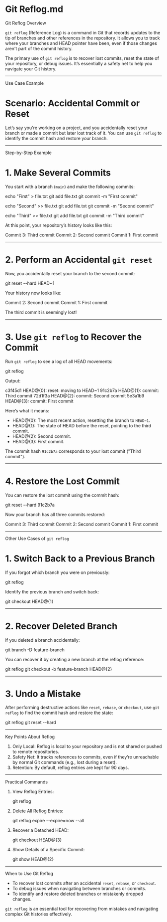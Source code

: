 # Git Reflog.md

 Git Reflog Overview

`git reflog` (Reference Log) is a command in Git that records updates to the tip of branches and other references in the repository. It allows you to track where your branches and HEAD pointer have been, even if those changes aren't part of the commit history.

The primary use of `git reflog` is to recover lost commits, reset the state of your repository, or debug issues. It’s essentially a safety net to help you navigate your Git history.

---

 Use Case Example

# Scenario: Accidental Commit or Reset

Let’s say you're working on a project, and you accidentally reset your branch or made a commit but later lost track of it. You can use `git reflog` to identify the commit hash and restore your branch.

---

 Step-by-Step Example

# 1. Make Several Commits

You start with a branch (`main`) and make the following commits:

echo "First" > file.txt
git add file.txt
git commit -m "First commit"

echo "Second" >> file.txt
git add file.txt
git commit -m "Second commit"

echo "Third" >> file.txt
git add file.txt
git commit -m "Third commit"


At this point, your repository’s history looks like this:

Commit 3: Third commit
Commit 2: Second commit
Commit 1: First commit


---

# 2. Perform an Accidental `git reset`

Now, you accidentally reset your branch to the second commit:

git reset --hard HEAD~1


Your history now looks like:

Commit 2: Second commit
Commit 1: First commit


The third commit is seemingly lost!

---

# 3. Use `git reflog` to Recover the Commit

Run `git reflog` to see a log of all HEAD movements:

git reflog


Output:

c3f45d1 HEAD@{0}: reset: moving to HEAD~1
91c2b7a HEAD@{1}: commit: Third commit
72d1f3a HEAD@{2}: commit: Second commit
5e3a1b9 HEAD@{3}: commit: First commit


Here’s what it means:
- HEAD@{0}: The most recent action, resetting the branch to `HEAD~1`.
- HEAD@{1}: The state of HEAD before the reset, pointing to the third commit.
- HEAD@{2}: Second commit.
- HEAD@{3}: First commit.

The commit hash `91c2b7a` corresponds to your lost commit ("Third commit").

---

# 4. Restore the Lost Commit

You can restore the lost commit using the commit hash:

git reset --hard 91c2b7a


Now your branch has all three commits restored:

Commit 3: Third commit
Commit 2: Second commit
Commit 1: First commit


---

 Other Use Cases of `git reflog`

# 1. Switch Back to a Previous Branch
If you forgot which branch you were on previously:

git reflog

Identify the previous branch and switch back:

git checkout HEAD@{1}


---

# 2. Recover Deleted Branch
If you deleted a branch accidentally:

git branch -D feature-branch

You can recover it by creating a new branch at the reflog reference:

git reflog
git checkout -b feature-branch HEAD@{2}


---

# 3. Undo a Mistake
After performing destructive actions like `reset`, `rebase`, or `checkout`, use `git reflog` to find the commit hash and restore the state:

git reflog
git reset --hard <commit-hash>


---

 Key Points About Reflog

1. Only Local: Reflog is local to your repository and is not shared or pushed to remote repositories.
2. Safety Net: It tracks references to commits, even if they’re unreachable by normal Git commands (e.g., lost during a reset).
3. Retention: By default, reflog entries are kept for 90 days.

---

 Practical Commands

1. View Reflog Entries:
   
   git reflog
   

2. Delete All Reflog Entries:
   
   git reflog expire --expire=now --all
   

3. Recover a Detached HEAD:
   
   git checkout HEAD@{3}
   

4. Show Details of a Specific Commit:
   
   git show HEAD@{2}
   

---

 When to Use Git Reflog
- To recover lost commits after an accidental `reset`, `rebase`, or `checkout`.
- To debug issues when navigating between branches or commits.
- To identify and restore deleted branches or mistakenly dropped changes.

`git reflog` is an essential tool for recovering from mistakes and navigating complex Git histories effectively.